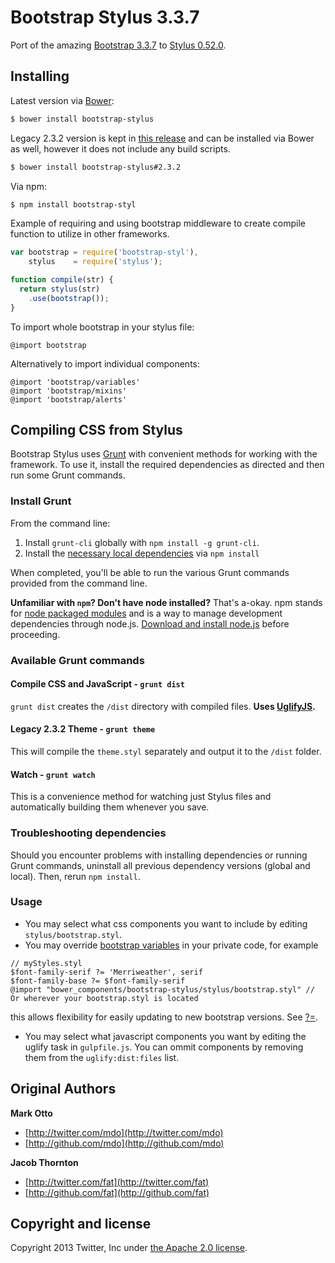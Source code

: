 Bootstrap Stylus 3.3.7
======================

Port of the amazing [Bootstrap 3.3.7](https://github.com/twbs/bootstrap) to [Stylus 0.52.0](http://learnboost.github.com/stylus/).

## Installing

Latest version via [Bower](https://github.com/bower/bower):

```bash
$ bower install bootstrap-stylus
```

Legacy 2.3.2 version is kept in [this release](https://github.com/Acquisio/bootstrap-stylus/releases/tag/v2.3.2) and can be installed via Bower as well, however it does not include any build scripts.

```bash
$ bower install bootstrap-stylus#2.3.2
```

Via npm:

```bash
$ npm install bootstrap-styl
```
Example of requiring and using bootstrap middleware to create compile function to utilize in other frameworks.
```javascript
var bootstrap = require('bootstrap-styl'),
    stylus    = require('stylus');

function compile(str) {
  return stylus(str)
    .use(bootstrap());
}
```

To import whole bootstrap in your stylus file:
```stylus
@import bootstrap
```

Alternatively to import individual components:
```stylus
@import 'bootstrap/variables'
@import 'bootstrap/mixins'
@import 'bootstrap/alerts'

```

## Compiling CSS from Stylus

Bootstrap Stylus uses [Grunt](http://gruntjs.com/) with convenient methods for working with the framework. To use it, install the required dependencies as directed and then run some Grunt commands.

### Install Grunt

From the command line:

1. Install `grunt-cli` globally with `npm install -g grunt-cli`.
2. Install the [necessary local dependencies](package.json) via `npm install`

When completed, you'll be able to run the various Grunt commands provided from the command line.

**Unfamiliar with `npm`? Don't have node installed?** That's a-okay. npm stands for [node packaged modules](http://npmjs.org/) and is a way to manage development dependencies through node.js. [Download and install node.js](http://nodejs.org/download/) before proceeding.

### Available Grunt commands

#### Compile CSS and JavaScript - `grunt dist`
`grunt dist` creates the `/dist` directory with compiled files. **Uses [UglifyJS](http://lisperator.net/uglifyjs/).**

#### Legacy 2.3.2 Theme - `grunt theme`
This will compile the `theme.styl` separately and output it to the `/dist` folder.

#### Watch - `grunt watch`
This is a convenience method for watching just Stylus files and automatically building them whenever you save.

### Troubleshooting dependencies

Should you encounter problems with installing dependencies or running Grunt commands, uninstall all previous dependency versions (global and local). Then, rerun `npm install`.

### Usage
* You may select what css components you want to include by editing `stylus/bootstrap.styl`.
* You may override [bootstrap variables](http://getbootstrap.com/customize/#less-variables) in your private code, for example
```
// myStyles.styl
$font-family-serif ?= 'Merriweather', serif
$font-family-base ?= $font-family-serif
@import "bower_components/bootstrap-stylus/stylus/bootstrap.styl" // Or wherever your bootstrap.styl is located
```
this allows flexibility for easily updating to new bootstrap versions. See [?=](https://learnboost.github.io/stylus/docs/operators.html#conditional-assignment--).
* You may select what javascript components you want by editing the uglify task in `gulpfile.js`. You can ommit components by removing them from the `uglify:dist:files` list.

## Original Authors

**Mark Otto**

+ [http://twitter.com/mdo](http://twitter.com/mdo)
+ [http://github.com/mdo](http://github.com/mdo)

**Jacob Thornton**

+ [http://twitter.com/fat](http://twitter.com/fat)
+ [http://github.com/fat](http://github.com/fat)



## Copyright and license

Copyright 2013 Twitter, Inc under [the Apache 2.0 license](LICENSE).
